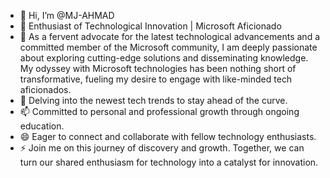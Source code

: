 - 👋 Hi, I’m @MJ-AHMAD
- 👀 Enthusiast of Technological Innovation | Microsoft Aficionado
- 🌱 As a fervent advocate for the latest technological advancements and a committed member of the Microsoft community, I am deeply passionate about exploring cutting-edge solutions and disseminating knowledge. My odyssey with Microsoft technologies has been nothing short of transformative, fueling my desire to engage with like-minded tech aficionados.
- 💞️ Delving into the newest tech trends to stay ahead of the curve.
- 📫 Committed to personal and professional growth through ongoing education.
- 😄 Eager to connect and collaborate with fellow technology enthusiasts.
- ⚡ Join me on this journey of discovery and growth. Together, we can turn our shared enthusiasm for technology into a catalyst for innovation.
